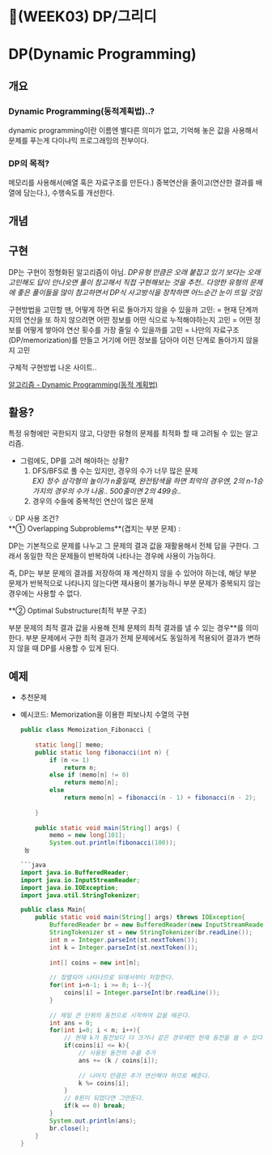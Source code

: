 # 🧩(WEEK03) DP/그리디

# DP(Dynamic Programming)

## 개요

### Dynamic Programming(동적계획법)..?

dynamic programming이란 이름엔 별다른 의미가 없고,
기억해 놓은 값을 사용해서 문제를 푸는게 다이나믹 프로그래밍의 전부이다.

### DP의 목적?

메모리를 사용해서(배열 혹은 자료구조를 만든다.) 
중복연산을 줄이고(연산한 결과를 배열에 담는다.),
수행속도를 개선한다.

## 개념

## 구현

DP는 구현이 정형화된 알고리즘이 아님. 
*DP유형 만큼은 오래 붙잡고 있기 보다는 오래 고민해도 답이 안나오면 풀이 참고해서 직접 구현해보는 것을 추천.. 
다양한 유형의 문제에 좋은 풀이들을 많이 참고하면서 DP식 사고방식을 장착하면 어느순간 눈이 뜨일 것임*

구현방법을 고민할 땐, 어떻게 하면 뒤로 돌아가지 않을 수 있을까 고민: 
= 현재 단계까지의 연산을 또 하지 않으려면 어떤 정보를 어떤 식으로 누적해야하는지 고민
= 어떤 정보를 어떻게 쌓아야 연산 횟수를 가장 줄일 수 있을까를 고민
= 나만의 자료구조(DP/memorization)를 만들고 거기에 어떤 정보를 담아야 이전 단계로 돌아가지 않을지 고민

구체적 구현방법 나온 사이트..

[알고리즘 - Dynamic Programming(동적 계획법)](https://hongjw1938.tistory.com/47)

## 활용?

특정 유형에만 국한되지 않고, 다양한 유형의 문제를 최적화 할 때 고려될 수 있는 알고리즘.

- 그럼에도, DP를 고려 해야하는 상황?
    1. DFS/BFS로 풀 수는 있지만, 경우의 수가 너무 많은 문제<br/>
    *EX) 정수 삼각형의 높이가 n줄일때, 완전탐색을 하면 최악의 경우엔, 2의 n-1승가지의 경우의 수가 나옴.. 500줄이면 2의 499승..*
    2. 경우의 수들에 중복적인 연산이 많은 문제

<aside>
💡 DP 사용 조건?<br/>
**① Overlapping Subproblems**(겹치는 부분 문제) :

DP는 기본적으로 문제를 나누고 그 문제의 결과 값을 재활용해서 전체 답을 구한다. 그래서 동일한 작은 문제들이 반복하여 나타나는 경우에 사용이 가능하다.

즉, DP는 부분 문제의 결과를 저장하여 재 계산하지 않을 수 있어야 하는데, 해당 부분 문제가 반복적으로 나타나지 않는다면 재사용이 불가능하니 부분 문제가 중복되지 않는 경우에는 사용할 수 없다.

**② Optimal Substructure(최적 부분 구조)

부분 문제의 최적 결과 값을 사용해 전체 문제의 최적 결과를 낼 수 있는 경우**를 의미한다. 부분 문제에서 구한 최적 결과가 전체 문제에서도 동일하게 적용되어 결과가 변하지 않을 때 DP를 사용할 수 있게 된다.

</aside>

## 예제

- 추천문제
    
    
- 예시코드: Memorization을 이용한 피보나치 수열의 구현
    
    ```java
    public class Memoization_Fibonacci {
     
        static long[] memo;
        public static long fibonacci(int n) {
            if (n <= 1)
                return n;
            else if (memo[n] != 0)
                return memo[n];
            else
                return memo[n] = fibonacci(n - 1) + fibonacci(n - 2);
     
        }
        
        public static void main(String[] args) {
            memo = new long[101];
            System.out.println(fibonacci(100));
     능
    
    ```java
    import java.io.BufferedReader;
    import java.io.InputStreamReader;
    import java.io.IOException;
    import java.util.StringTokenizer;
    
    public class Main{
        public static void main(String[] args) throws IOException{
            BufferedReader br = new BufferedReader(new InputStreamReader(System.in));
            StringTokenizer st = new StringTokenizer(br.readLine());
            int n = Integer.parseInt(st.nextToken());
            int k = Integer.parseInt(st.nextToken());
            
            int[] coins = new int[n];
            
            // 정렬되어 나타나므로 뒤에서부터 저장한다.
            for(int i=n-1; i >= 0; i--){
                coins[i] = Integer.parseInt(br.readLine());
            }
            
            // 제일 큰 단위의 동전으로 시작하여 값을 메꾼다.
            int ans = 0;
            for(int i=0; i < n; i++){
                // 현재 k가 동전보다 더 크거나 같은 경우에만 현재 동전을 쓸 수 있다.
                if(coins[i] <= k){
                    // 사용된 동전의 수를 추가
                    ans += (k / coins[i]);
                    
                    // 나머지 만큼은 추가 연산해야 하므로 빼준다.
                    k %= coins[i];
                }
                // 0원이 되었다면 그만둔다.
                if(k == 0) break;
            }
            System.out.println(ans);
            br.close();
        }
    }
    ```
